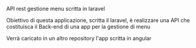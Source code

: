 API rest gestione menu scritta in laravel

Obiettivo di questa applicazione, scritta il laravel, è realizzare una API che costituisca il Back-end di una app per la gestione di menu

Verrà caricato in un altro repository l'app scritta in angular